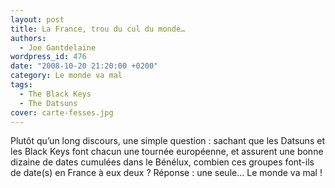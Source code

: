 ```yaml
---
layout: post
title: La France, trou du cul du monde…
authors:
  - Joe Gantdelaine
wordpress_id: 476
date: "2008-10-20 21:20:00 +0200"
category: Le monde va mal
tags:
  - The Black Keys
  - The Datsuns
cover: carte-fesses.jpg
---
```


Plutôt qu’un long discours, une simple question : sachant que les Datsuns et les
Black Keys font chacun une tournée européenne, et assurent une bonne dizaine de
dates cumulées dans le Bénélux, combien ces groupes font-ils de date(s) en
France à eux deux ? Réponse : une seule… Le monde va mal !
